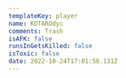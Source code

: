 ```yaml
---
templateKey: player
name: KOTAROdyc
comments: Trash
isAFK: false
runsInGetsKilled: false
isToxic: false
date: 2022-10-24T17:01:58.131Z
---
```

